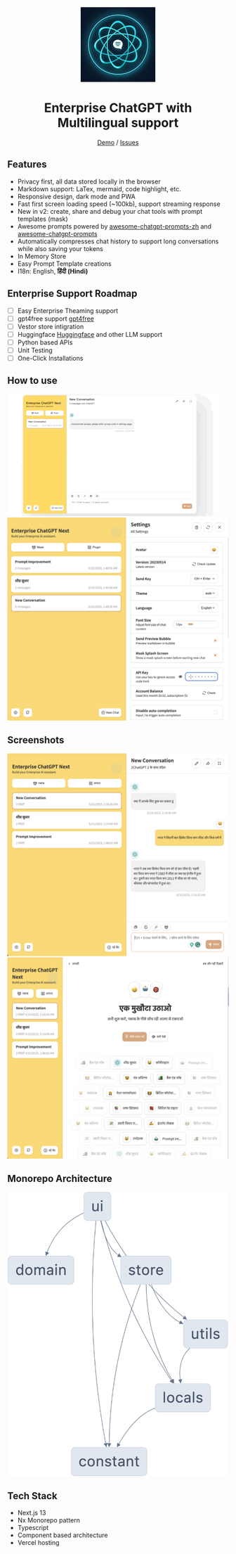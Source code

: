 <div align="center">
<img src="./docs/images/chat-icon.jpeg" alt="icon"/>

<h1 align="center"> Enterprise ChatGPT with Multilingual support </h1>


[Demo](https://enterprise-gptchat.vercel.app//) / [Issues](https://github.com/SatadruBhattacharjee/openapi-langchain-ai-nextjs-apps/issues) 
</div>

## Features

- Privacy first, all data stored locally in the browser
- Markdown support: LaTex, mermaid, code highlight, etc.
- Responsive design, dark mode and PWA
- Fast first screen loading speed (~100kb), support streaming response
- New in v2: create, share and debug your chat tools with prompt templates (mask)
- Awesome prompts powered by [awesome-chatgpt-prompts-zh](https://github.com/PlexPt/awesome-chatgpt-prompts-zh) and [awesome-chatgpt-prompts](https://github.com/f/awesome-chatgpt-prompts)
- Automatically compresses chat history to support long conversations while also saving your tokens
- In Memory Store
- Easy Prompt Template creations
- I18n: English, **हिंदी (Hindi)**

## Enterprise Support Roadmap

- [ ] Easy Enterprise Theaming support
- [ ] gpt4free support [gpt4free](https://github.com/xtekky/gpt4free)
- [ ] Vestor store intigration
- [ ] Huggingface [Huggingface](https://huggingface.co/) and other LLM support
- [ ] Python based APIs
- [ ] Unit Testing
- [ ] One-Click Installations

## How to use

![Access Code](./docs/gifs/access.gif)
![Settings](./docs/images/settings.png)

## Screenshots

![Multilingual](./docs/images/hindichat.png)
![Prompts](./docs/images/prompts.png)

## Monorepo Architecture
![Chat UI](./docs/images/monorepo-architecture.png)
## Tech Stack

- Next.js 13
- Nx Monorepo pattern
- Typescript
- Component based architecture
- Vercel hosting
